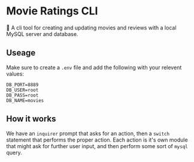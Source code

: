 # Movie Ratings CLI
🎥 A cli tool for creating and updating movies and reviews with a local MySQL server and database.

## Useage
Make sure to create a `.env` file and add the following with your relevent values:
```
DB_PORT=8889
DB_USER=root
DB_PASS=root
DB_NAME=movies
```

## How it works
We have an `inquirer` prompt that asks for an action, then a `switch` statement that performs the proper action. 
Each action is it's own module that might ask for further user input, and then perform some sort of `mysql` query.
